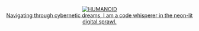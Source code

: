 <div align="center">
  <a href="https://imgbb.com/"><img src="https://i.ibb.co/7vT5HxX/HUMANOID.png" alt="HUMANOID" border="0"></a><br /><a target='_blank' href='https://imgbb.com/'>
</div>
<div align="center">
  Navigating through cybernetic dreams, I am a code whisperer in the neon-lit digital sprawl.
</div>

<!---
Satoshi-Nakimoto/Satoshi-Nakimoto is a ✨ special ✨ repository because its `README.md` (this file) appears on your GitHub profile.
You can click the Preview link to take a look at your changes.
--->
